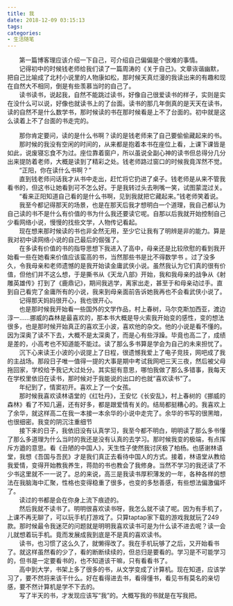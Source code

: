 ```yaml
---
title: 我
date: 2018-12-09 03:15:13
tags:
categories:
- 生活随笔
---
```

&#160; &#160; &#160; &#160;第一篇博客理应该介绍一下自己，可介绍自己偏偏是个很难的事情。<br>
&#160; &#160; &#160; &#160;记得初中的时候钱老师给我们读了一篇周涛的《关于自己》。文章诙谐幽默，把自己比喻成了北村小说里的人物康如松，那时候天真烂漫的我读出来的有趣和现在自然大不相同，倒是有些羡慕当时的自己了。<br>
&#160; &#160; &#160; &#160;读书读书，说起我，自然不能跳过读书，好像自己很爱读书的样子，实则是实在没什么可以说，好像也就读书上的了台面。读书的那几年倒真的是天天在读书，读的自然不是什么数学书，那时候读的书在那时候看是上不了台面的。初中就是这么读着上不了台面的书走完的。<br>
<!-- more -->
&#160; &#160; &#160; &#160;那你肯定要问，读的是什么书啊？读的是钱老师来了自己要偷偷藏起来的书。<br>
&#160; &#160; &#160; &#160;那时候的我没有空闲的时间的，从来都是抱着本书在座位上看，上课下课皆是如此，说废寝忘食不为过。座位靠着窗户，所以虽说全副心神的读书但总得分几分出来提防着老师，大概是读到了精彩之处。钱老师路过窗口的时候我竟浑然不觉。<br>
&#160; &#160; &#160; &#160;“正阳，你在读什么书啊？”<br>
&#160; &#160; &#160; &#160;直到钱老师问话我才从书中走出，赶忙将它扔进了桌子。钱老师是从来不管我看书的，但这书让她看到可不怎么好。于是我转过头去咧嘴一笑，试图蒙混过关。<br>
&#160; &#160; &#160; &#160;“看来正阳知道自己看的是什么书啊，见到我就把它藏起来。”钱老师笑着说。<br>
&#160; &#160; &#160; &#160;我至今都记得那天的场景，也是在那天后我才想明白一个道理，我自己都认为自己读的书不是什么有价值的书为什么我还要读它呢。自那以后我就开始控制自己少看网络小说，慢慢的找些文学，人物传记看起。<br>
&#160; &#160; &#160; &#160;现在想来那时候读的书也非全然无用，至少它让我有了明辨是非的能力。算是我对初中读网络小说的自己最后的倔强了。<br>
&#160; &#160; &#160; &#160;在多读有价值的书的指导思想下我进入了高中，母亲还是比较欣慰的看到我开始看一些在她看来价值应该蛮高的书，当然那些书是比不得数学书
。过了没多久，令我母亲和老师遗憾的是我开始读金庸武侠小说。虽然我认为它们真的很有价值，但他们并不这么想，于是撕书从《天龙八部》开始，我和我母亲的战争从《射雕英雄传》打到了《鹿鼎记》，期间我逃学，离家出走，甚至于和母亲动过手。直到自己看完了金庸所有的小说，我来到母亲面前告诉她我再也不会看武侠小说了。<br>
&#160; &#160; &#160; &#160;记得那天妈妈很开心，我也很开心。<br>
&#160; &#160; &#160; &#160;也是那时候我开始看一些国外的文学作品，村上春树，马尔克斯加西亚，渡边淳一……挪威的森林是最喜欢的，那本书大概是导火索我开始变的感性，变的想法很多，也是那时候开始真正的喜欢王小波，喜欢他的杂文。他的小说是看不懂的。因为深奥了读不下去，大概不是太深奥了，而是心有些浮躁。毕竟也高二了，成绩是差的，小高考也不知道能不能过。读了那么多书算是学会为自己的未来担忧了。<br>
&#160; &#160; &#160; &#160;沉下心来读王小波的小说提上了日程，很遗憾我爱上了电子竞技，网吧成了我的主战场。那段日子唯一值得一提的大事是期中考试我网吧三天三夜，然后被父母拖回家，学校给予我记大过处分。其实挺有意思，哪怕我做了那么多错事，我每天在学校里依旧在读书，那时候对于我能说的出口的也就“喜欢读书”了。<br>
&#160; &#160; &#160; &#160;年纪到了，情窦初开。喜欢上了一个女孩。<br>
&#160; &#160; &#160; &#160;那时候我喜欢读林语堂的《红牡丹》，王安忆《长安乱》，村上春树的《挪威的森林》看了不知几遍，还有好多，都是跟爱情有关的。结局都挺糟心的。我喜欢上了余华，就这样高二在我一本接一本余华的小说中走完了。余华的书写的很黑暗，也很细密。我变的阴沉注重细节<br>
&#160; &#160; &#160; &#160;接下来的日子，我依旧没有认真学习，我至今都不明白，明明读了那么多书懂了那么多道理为什么当时的我还是没有认真的去学习。那时候我变的极端，有点挥斥方遒的意思。看《丑陋的中国人》，天生性子使然我讨厌极了柏杨。也感谢林语堂，我想《吾国与吾民》才是我们真正去看待中国人的方式。接着，林语堂从教给我爱情，变得开始教我养生，蒋勋的书也教会了我修身。当然不学习的我还读了不少书这里就不一一说了。总的来说，高三是我读书厚积薄发的一年，各种各样的想法在我脑海中汇聚，性格也变得稳重了很多，也变的多愁善感，有些想法偏激偏坏了。<br>
&#160; &#160; &#160; &#160;读过的书都是会在你身上流下痕迹的。<br>
&#160; &#160; &#160; &#160;然后我就不读书了。明明很喜欢读书呀，我怎么就不读了呢。因为有手机了，上课不再无聊了，可以玩手机打游戏了。只算taptap家下载的游戏我就玩了249款。那时候最令我迷茫的问题就是明明我喜欢读书可是为什么读不进去呢？读一会儿就想着玩手机。竟而发展成我到底是不是真的喜欢读书。<br>
&#160; &#160; &#160; &#160;读书，也习惯了这么久了，就懒得改了。我在手机玩够了之后，又开始看书了。就这样虽然看的少了，看的断断续续的，但总归是要看的。学习是不可能学习的，但书是一定要看书的，也不知道该干嘛，只有看看书了。<br>
&#160; &#160; &#160; &#160;高中到大学，书架上多了很多的书，从文学变成了计算机。现在知道，应该学习了，要不然将来该干什么。好在看得进去书，看得懂书，看见书有莫名的亲切感，要不然计算机是学不下去的。<br>
&#160; &#160; &#160; &#160;写了半天的书，才发现应该写“我”的。大概写我的书就是在写我把。<br>
